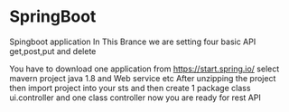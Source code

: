 # SpringBoot
Spingboot application
In This Brance we are setting four basic API get,post,put and delete

You have to download one application from https://start.spring.io/
select mavern project java 1.8 and Web service etc
After unzipping the project
then import project into your sts and then create 1 package class ui.controller and one class controller
now you are ready for rest API

